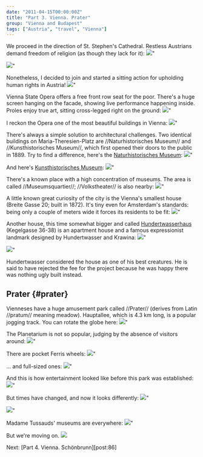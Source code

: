 ```yaml
---
date: "2011-04-15T00:00:00Z"
title: "Part 3. Vienna. Prater"
group: "Vienna and Budapest"
tags: ["Austria", "travel", "Vienna"]
---
```


We proceed in the direction of St. Stephen's Cathedral. Restless Austrians demand freedom of religion (as though they lack for it):
![](img:2.bp.blogspot.com/-WDTX-uwu1fY/TaatuHPcO7I/AAAAAAAAItc/YPGL3C9VIu8/s1600/dsc01473.picasaweb.jpg:a)"

<!--more-->

![](img:4.bp.blogspot.com/-LB5vGiOgpbA/TaatH0EIx1I/AAAAAAAAItc/JDssmfmUlQA/s1600/dsc01474.picasaweb.jpg:a)"

Nonetheless, I decided to join and started a sitting action for upholding human rights in Austria!
![](img:1.bp.blogspot.com/-h9bPAaentS0/TaatFiH6ftI/AAAAAAAAItc/6XeJoeGpSlI/s1600/dsc01394.picasaweb.jpg:a)"

Vienna State Opera offers a free front row seat for the poor. There's a huge screen hanging on the facade, showing live performance happening inside. Proles enjoy true art, sitting cross-legged right on the ground:
![](img:3.bp.blogspot.com/-nnbqfc4qvCE/TaatvyymW3I/AAAAAAAAItc/RtZ5lOsuTDQ/s1600/dsc01483.picasaweb.jpg:a)"

I reckon the Opera one of the most beautiful buildings in Vienna:
![](img:2.bp.blogspot.com/-3auBRPH5NZY/TaauY-BSLJI/AAAAAAAAItc/hQi_eslS794/s1600/dsc01487.picasaweb.jpg:a)"

There's always a simple solution to architectural challenges. Two identical buildings on Maria-Theresien-Platz are //Naturhistorisches Museum// and //Kunsthistorisches Museum//, which first opened their doors to the public in 1889. Try to find a difference, here's the [Naturhistorisches Museum](http://www.nhm-wien.ac.at/):
![](img:2.bp.blogspot.com/-9pnsnfL1Kto/TaatJT4vouI/AAAAAAAAItc/tjr2qRq5cB0/s1600/dsc01490.picasaweb.jpg:a)"

And here's [Kunsthistorisches Museum](http://www.khm.at/):
![](img:1.bp.blogspot.com/-2UI_SjpNjrI/TaatCWrv2kI/AAAAAAAAItc/Hp8R72HCucs/s1600/dsc01491.picasaweb.jpg:a)"

There's a known place with a high concentration of museums. The area is called //Museumsquartier//; //Volkstheater// is also nearby:
![](img:3.bp.blogspot.com/-fGZEHKyTlDU/TaatpkDnv0I/AAAAAAAAItc/L0CFnc8MQvU/s1600/dsc01494.picasaweb.jpg:a)"

A little known great curiosity of the city is the Vienna's smallest house (Breite Gasse 20; built in 1872). It's tiny even for Amsterdam's standards: being only a couple of meters wide it forces its residents to be fit:
![](img:3.bp.blogspot.com/-WAu8KvqV_hE/TaizHoxZCII/AAAAAAAAItc/PUyergQ6Koc/s1600/dsc01497.picasaweb.jpg:a)"

Another house, this time somewhat bigger and called [Hundertwasserhaus](http://www.hundertwasserhaus.at/) (Kegelgasse 36-38) is an apartment house and a famous expressionist landmark designed by Hundertwasser and Krawina:
![](img:1.bp.blogspot.com/-pyaJ9LiZbDU/TaatMTTnHZI/AAAAAAAAItc/KDZOJVlzaQY/s1600/dsc01555.picasaweb.jpg:a)"

![](img:1.bp.blogspot.com/-vLEMiq_kFLo/TaauTy15m5I/AAAAAAAAItc/LgZnR5wTuxo/s1600/dsc01561.picasaweb.jpg:a)"

Hundertwasser considered the house as one of his best creatures. He is said to have rejected the fee for the project because he was happy there was nothing ugly built instead.

## Prater {#prater}

Vienneses have a huge amusement park called  //Prater// (derives from Latin //pratum// meaning meadow). Hauptallee, which is 4.3 km long, is a popular jogging track. You can rotate the globe here:
![](img:4.bp.blogspot.com/-qJa9NvjyFQk/Taauh6J27rI/AAAAAAAAItc/5Ii_SpoxCO8/s1600/dsc01504.picasaweb.jpg:a)"

The Planetarium is not so popular, judging by the absence of visitors around:
![](img:4.bp.blogspot.com/-QZbJXJYJioA/Taaul4d9vVI/AAAAAAAAItc/VmMK-h5QSHo/s1600/dsc01510.picasaweb.jpg:a)"

There are pocket Ferris wheels:
![](img:3.bp.blogspot.com/-3bMy9vAH_CI/TaatPkXAqgI/AAAAAAAAItc/jYUeEwY7RCM/s1600/dsc01521.picasaweb.jpg:a)"

… and full-sized ones:
![](img:2.bp.blogspot.com/-R3K4WsdVb50/Taatn5m06AI/AAAAAAAAItc/pmvpmLE3W-s/s1600/dsc01549.picasaweb.jpg:a)"

And this is how entertainment looked like before this park was established:
![](img:2.bp.blogspot.com/-p9HZpbwmhsw/Taatg9BlAAI/AAAAAAAAItc/Yfo-eZ1lB3w/s1600/dsc01518.picasaweb.jpg:a)"

But times have changed, and now it looks differently:
![](img:4.bp.blogspot.com/-G16TBqK7OVI/TaauRU0CahI/AAAAAAAAItc/kXuB8qCEJO8/s1600/dsc01536.picasaweb.jpg:a)"

![](img:4.bp.blogspot.com/-1WgBiWE_Ytk/Taatxo1u6tI/AAAAAAAAItc/FN_eUOXcEPA/s1600/dsc01527.picasaweb.jpg:a)"

Madame Tussauds' museums are everywhere:
![](img:4.bp.blogspot.com/-WlV3uK9DUuA/TaatXS43jII/AAAAAAAAItc/QWQ9j0HWfr4/s1600/dsc01543.picasaweb.jpg:a)"

But we're moving on.
![](img:1.bp.blogspot.com/-j57JbjWCxrU/TaauD_VCoLI/AAAAAAAAItc/di06WeVhmuE/s1600/dsc01550.picasaweb.jpg:a)

Next: [Part 4. Vienna. Schönbrunn][post:86]
